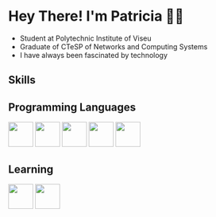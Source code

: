 # Hey There! I'm Patricia 👋🏻

- Student at Polytechnic Institute of Viseu
- Graduate of CTeSP of Networks and Computing Systems
- I have always been fascinated by technology

## Skills

## Programming Languages
<img width="50" height="50" src="https://cdn.jsdelivr.net/gh/devicons/devicon@latest/icons/html5/html5-original-wordmark.svg"/>

<img width="50" height="50" src="https://cdn.jsdelivr.net/gh/devicons/devicon@latest/icons/css3/css3-original.svg" />
          

<img width="50" height="50" src="https://cdn.jsdelivr.net/gh/devicons/devicon@latest/icons/csharp/csharp-original.svg" />
          
<img width="50" height="50" src="https://cdn.jsdelivr.net/gh/devicons/devicon@latest/icons/php/php-original.svg" />
            
<img width="50" height="50" src="https://cdn.jsdelivr.net/gh/devicons/devicon@latest/icons/cplusplus/cplusplus-original.svg" />
          


## Learning

<img width="50" height="50" src="https://cdn.jsdelivr.net/gh/devicons/devicon@latest/icons/javascript/javascript-original.svg" />
          
<img width="50" height="50" src="https://cdn.jsdelivr.net/gh/devicons/devicon@latest/icons/python/python-original.svg" />

          
